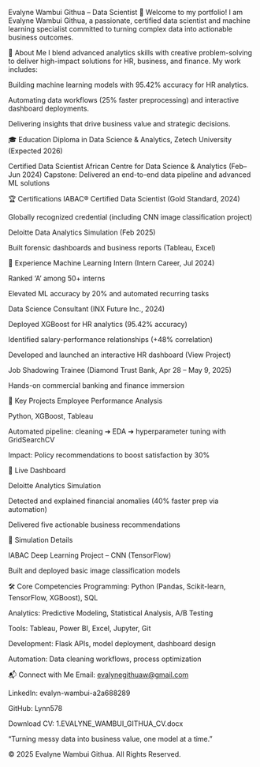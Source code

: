 Evalyne Wambui Githua – Data Scientist 🌟
Welcome to my portfolio! I am Evalyne Wambui Githua, a passionate, certified data scientist and machine learning specialist committed to turning complex data into actionable business outcomes.

🚀 About Me
I blend advanced analytics skills with creative problem-solving to deliver high-impact solutions for HR, business, and finance. My work includes:

Building machine learning models with 95.42% accuracy for HR analytics.

Automating data workflows (25% faster preprocessing) and interactive dashboard deployments.

Delivering insights that drive business value and strategic decisions.

🎓 Education
Diploma in Data Science & Analytics, Zetech University (Expected 2026)

Certified Data Scientist
African Centre for Data Science & Analytics (Feb–Jun 2024)
Capstone: Delivered an end-to-end data pipeline and advanced ML solutions

🏆 Certifications
IABAC® Certified Data Scientist (Gold Standard, 2024)

Globally recognized credential (including CNN image classification project)

Deloitte Data Analytics Simulation (Feb 2025)

Built forensic dashboards and business reports (Tableau, Excel)

💼 Experience
Machine Learning Intern (Intern Career, Jul 2024)

Ranked ‘A’ among 50+ interns

Elevated ML accuracy by 20% and automated recurring tasks

Data Science Consultant (INX Future Inc., 2024)

Deployed XGBoost for HR analytics (95.42% accuracy)

Identified salary-performance relationships (+48% correlation)

Developed and launched an interactive HR dashboard (View Project)

Job Shadowing Trainee (Diamond Trust Bank, Apr 28 – May 9, 2025)

Hands-on commercial banking and finance immersion

🚩 Key Projects
Employee Performance Analysis

Python, XGBoost, Tableau

Automated pipeline: cleaning ➔ EDA ➔ hyperparameter tuning with GridSearchCV

Impact: Policy recommendations to boost satisfaction by 30%

🔗 Live Dashboard

Deloitte Analytics Simulation

Detected and explained financial anomalies (40% faster prep via automation)

Delivered five actionable business recommendations

🔗 Simulation Details

IABAC Deep Learning Project – CNN (TensorFlow)

Built and deployed basic image classification models

🛠️ Core Competencies
Programming: Python (Pandas, Scikit-learn, TensorFlow, XGBoost), SQL

Analytics: Predictive Modeling, Statistical Analysis, A/B Testing

Tools: Tableau, Power BI, Excel, Jupyter, Git

Development: Flask APIs, model deployment, dashboard design

Automation: Data cleaning workflows, process optimization

📬 Connect with Me
Email: evalynegithuaw@gmail.com

LinkedIn: evalyn-wambui-a2a688289

GitHub: Lynn578

Download CV: 1.EVALYNE_WAMBUI_GITHUA_CV.docx

“Turning messy data into business value, one model at a time.”

© 2025 Evalyne Wambui Githua. All Rights Reserved.
